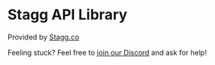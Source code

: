 # Stagg API Library

Provided by [Stagg.co](https://stagg.co)

Feeling stuck? Feel free to [join our Discord](https://stagg.co/discord/join) and ask for help!
